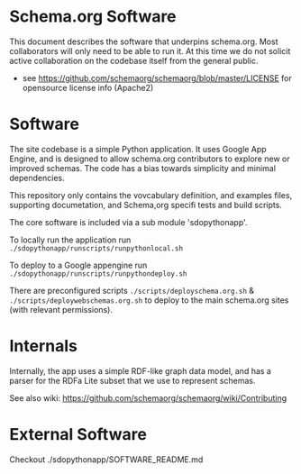 
Schema.org Software
===================

This document describes the software that underpins schema.org. Most collaborators will only need to be able to run 
it. At this time we do not solicit active collaboration on the codebase itself from the general public.

* see https://github.com/schemaorg/schemaorg/blob/master/LICENSE for opensource license info (Apache2)

Software 
========

The site codebase is a simple Python application. It uses Google App Engine, and is designed to allow schema.org contributors to explore new or improved schemas. The code has a bias towards simplicity and minimal dependencies.

This repository only contains the vovcabulary definition, and examples files, supporting documetation, and Schema,org specifi tests and build scripts.

The core software is included via a sub module 'sdopythonapp'. 

To locally run the application run `./sdopythonapp/runscripts/runpythonlocal.sh`

To deploy to a Google appengine run `./sdopythonapp/runscripts/runpythondeploy.sh`

There are preconfigured scripts `./scripts/deployschema.org.sh` & `./scripts/deploywebschemas.org.sh` to deploy to the main schema.org sites (with relevant permissions).



Internals
=========

Internally, the app uses a simple RDF-like graph data model, and has a parser for 
the RDFa Lite subset that we use to represent schemas. 

See also wiki: https://github.com/schemaorg/schemaorg/wiki/Contributing

External Software
=================

Checkout ./sdopythonapp/SOFTWARE_README.md 

